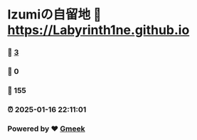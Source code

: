 # Izumiの自留地 :link: https://Labyrinth1ne.github.io 
### :page_facing_up: [3](https://Labyrinth1ne.github.io/tag.html) 
### :speech_balloon: 0 
### :hibiscus: 155 
### :alarm_clock: 2025-01-16 22:11:01 
### Powered by :heart: [Gmeek](https://github.com/Meekdai/Gmeek)
